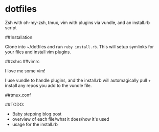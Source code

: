 dotfiles
========

Zsh with oh-my-zsh, tmux, vim with plugins via vundle, and an install.rb script

##Installation

Clone into ~/dotfiles and run `ruby install.rb`.
This will setup symlinks for your files and install vim plugins.

##zshrc
##vimrc

I love me some vim!

I use vundle to handle plugins, and the install.rb will automagically pull + install any repos you add to the vundle file.

##tmux.conf

##TODO:

- Baby stepping blog post
- overview of each file/what it does/how it's used
- usage for the install.rb
